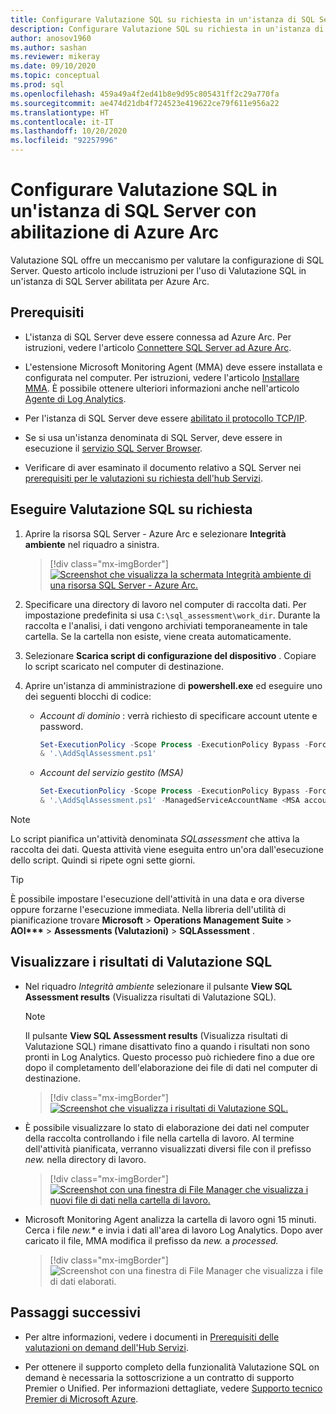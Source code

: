 ```yaml
---
title: Configurare Valutazione SQL su richiesta in un'istanza di SQL Server con abilitazione di Azure Arc
description: Configurare Valutazione SQL su richiesta in un'istanza di SQL Server con abilitazione di Azure Arc
author: anosov1960
ms.author: sashan
ms.reviewer: mikeray
ms.date: 09/10/2020
ms.topic: conceptual
ms.prod: sql
ms.openlocfilehash: 459a49a4f2ed41b8e9d95c805431ff2c29a770fa
ms.sourcegitcommit: ae474d21db4f724523e419622ce79f611e956a22
ms.translationtype: HT
ms.contentlocale: it-IT
ms.lasthandoff: 10/20/2020
ms.locfileid: "92257996"
---
```

# <a name="configure-sql-assessment-on-an-azure-arc-enabled-sql-server-instance"></a>Configurare Valutazione SQL in un'istanza di SQL Server con abilitazione di Azure Arc

Valutazione SQL offre un meccanismo per valutare la configurazione di SQL Server. Questo articolo include istruzioni per l'uso di Valutazione SQL in un'istanza di SQL Server abilitata per Azure Arc.

## <a name="prerequisites"></a>Prerequisiti

* L'istanza di SQL Server deve essere connessa ad Azure Arc. Per istruzioni, vedere l'articolo [Connettere SQL Server ad Azure Arc](connect.md).

* L'estensione Microsoft Monitoring Agent (MMA) deve essere installata e configurata nel computer. Per istruzioni, vedere l'articolo [Installare MMA](configure-advanced-data-security.md#install-microsoft-monitoring-agent-mma). È possibile ottenere ulteriori informazioni anche nell'articolo [Agente di Log Analytics](/azure/azure-monitor/platform/log-analytics-agent).

* Per l'istanza di SQL Server deve essere [abilitato il protocollo TCP/IP](../../database-engine/configure-windows/enable-or-disable-a-server-network-protocol.md).

* Se si usa un'istanza denominata di SQL Server, deve essere in esecuzione il [servizio SQL Server Browser](../../tools/configuration-manager/sql-server-browser-service.md).

* Verificare di aver esaminato il documento relativo a SQL Server nei [prerequisiti per le valutazioni su richiesta dell'hub Servizi](/services-hub/health/assessment-prereq-docs#on-demand-assessment-prerequisite-documents).

## <a name="run-on-demand-sql-assessment"></a>Eseguire Valutazione SQL su richiesta

1. Aprire la risorsa SQL Server - Azure Arc e selezionare **Integrità ambiente** nel riquadro a sinistra.

   > [!div class="mx-imgBorder"]
   > [ ![Screenshot che visualizza la schermata Integrità ambiente di una risorsa SQL Server - Azure Arc.](media/assess/sql-assessment-heading-sql-server-arc.png) ](media/assess/sql-assessment-heading-sql-server-arc.png#lightbox)

1. Specificare una directory di lavoro nel computer di raccolta dati. Per impostazione predefinita si usa `C:\sql_assessment\work_dir`. Durante la raccolta e l'analisi, i dati vengono archiviati temporaneamente in tale cartella. Se la cartella non esiste, viene creata automaticamente.

1. Selezionare **Scarica script di configurazione del dispositivo** . Copiare lo script scaricato nel computer di destinazione.

1. Aprire un'istanza di amministrazione di **powershell.exe** ed eseguire uno dei seguenti blocchi di codice:

   * _Account di dominio_ :  verrà richiesto di specificare account utente e password.

      ```powershell
      Set-ExecutionPolicy -Scope Process -ExecutionPolicy Bypass -Force
      & '.\AddSqlAssessment.ps1'
      ```

   * _Account del servizio gestito (MSA)_

      ```powershell
      Set-ExecutionPolicy -Scope Process -ExecutionPolicy Bypass -Force
      & '.\AddSqlAssessment.ps1' -ManagedServiceAccountName <MSA account name>
      ```

> [!NOTE]
> Lo script pianifica un'attività denominata *SQLassessment* che attiva la raccolta dei dati. Questa attività viene eseguita entro un'ora dall'esecuzione dello script. Quindi si ripete ogni sette giorni.

> [!TIP]
> È possibile impostare l'esecuzione dell'attività in una data e ora diverse oppure forzarne l'esecuzione immediata. Nella libreria dell'utilità di pianificazione trovare **Microsoft** > **Operations Management Suite** > **AOI\*\*\***  > **Assessments (Valutazioni)**  > **SQLAssessment** .

## <a name="view-sql-assessment-results"></a>Visualizzare i risultati di Valutazione SQL

* Nel riquadro _Integrità ambiente_ selezionare il pulsante **View SQL Assessment results** (Visualizza risultati di Valutazione SQL).

   > [!NOTE]
   > Il pulsante **View SQL Assessment results** (Visualizza risultati di Valutazione SQL) rimane disattivato fino a quando i risultati non sono pronti in Log Analytics. Questo processo può richiedere fino a due ore dopo il completamento dell'elaborazione dei file di dati nel computer di destinazione.

   > [!div class="mx-imgBorder"]
   > [ ![Screenshot che visualizza i risultati di Valutazione SQL.](media/assess/sql-assessment-results.png) ](media/assess/sql-assessment-results.png#lightbox)

* È possibile visualizzare lo stato di elaborazione dei dati nel computer della raccolta controllando i file nella cartella di lavoro. Al termine dell'attività pianificata, verranno visualizzati diversi file con il prefisso _new._ nella directory di lavoro.

   > [!div class="mx-imgBorder"]
   > [ ![Screenshot con una finestra di File Manager che visualizza i nuovi file di dati nella cartella di lavoro.](media/assess/sql-assessment-data-files-ready.png) ](media/assess/sql-assessment-data-files-ready.png#lightbox)

* Microsoft Monitoring Agent analizza la cartella di lavoro ogni 15 minuti. Cerca i file _new.*_ e invia i dati all'area di lavoro Log Analytics. Dopo aver caricato il file, MMA modifica il prefisso da _new._ a _processed._

   > [!div class="mx-imgBorder"]
   > ![Screenshot con una finestra di File Manager che visualizza i file di dati elaborati.](media/assess/sql-assessment-data-files-processed.png)

## <a name="next-steps"></a>Passaggi successivi

* Per altre informazioni, vedere i documenti in [Prerequisiti delle valutazioni on demand dell'Hub Servizi](/services-hub/health/assessment-prereq-docs#on-demand-assessment-prerequisite-documents).

* Per ottenere il supporto completo della funzionalità Valutazione SQL on demand è necessaria la sottoscrizione a un contratto di supporto Premier o Unified. Per informazioni dettagliate, vedere [Supporto tecnico Premier di Microsoft Azure](https://azure.microsoft.com/support/plans/premier).
